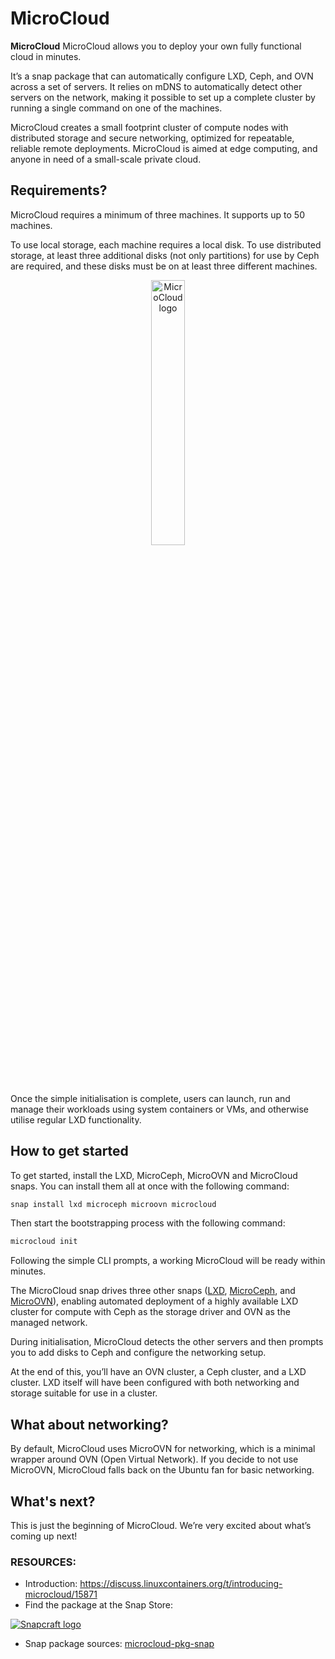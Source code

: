 # **MicroCloud**

**MicroCloud** MicroCloud allows you to deploy your own fully functional cloud in minutes.

It’s a snap package that can automatically configure LXD, Ceph, and OVN across a set of servers.
It relies on mDNS to automatically detect other servers on the network, making it possible to set up a complete cluster by running a single command on one of the machines.

MicroCloud creates a small footprint cluster of compute nodes with distributed storage and secure networking, optimized for repeatable, reliable remote deployments. MicroCloud is aimed at edge computing, and anyone in need of a small-scale private cloud.

## **Requirements?**

MicroCloud requires a minimum of three machines.
It supports up to 50 machines.

To use local storage, each machine requires a local disk.
To use distributed storage, at least three additional disks (not only partitions) for use by Ceph are required, and these disks must be on at least three different machines.

<p align="center" width="100%">
    <img alt="MicroCloud logo" width="33%" src="https://res.cloudinary.com/canonical/image/fetch/f_auto,q_auto,fl_sanitize,w_236,h_214/https://assets.ubuntu.com/v1/904e5156-LXD+illustration+2.svg">
</p>

Once the simple initialisation is complete, users can launch, run and manage their workloads using system containers or VMs, and otherwise utilise regular LXD functionality.

## **How to get started**

To get started, install the LXD, MicroCeph, MicroOVN and MicroCloud snaps. You can install them all at once with the following command:

```sh
snap install lxd microceph microovn microcloud
```

Then start the bootstrapping process with the following command:

```sh
microcloud init
```

Following the simple CLI prompts, a working MicroCloud will be ready within minutes.

<!-- include start about -->

The MicroCloud snap drives three other snaps ([LXD](https://documentation.ubuntu.com/lxd), [MicroCeph](https://canonical-microceph.readthedocs-hosted.com/), and [MicroOVN](https://canonical-microovn.readthedocs-hosted.com/)), enabling automated deployment of a highly available LXD cluster for compute with Ceph as the storage driver and OVN as the managed network.

During initialisation, MicroCloud detects the other servers and then prompts you to add disks to Ceph and configure the networking setup.

At the end of this, you’ll have an OVN cluster, a Ceph cluster, and a LXD cluster. LXD itself will have been configured with both networking and storage suitable for use in a cluster.

<!-- include end about -->

## **What about networking?**

By default, MicroCloud uses MicroOVN for networking, which is a minimal wrapper around OVN (Open Virtual Network).
If you decide to not use MicroOVN, MicroCloud falls back on the Ubuntu fan for basic networking.

## **What's next?**

This is just the beginning of MicroCloud. We’re very excited about what’s coming up next!

### **RESOURCES:**

- Introduction: https://discuss.linuxcontainers.org/t/introducing-microcloud/15871
- Find the package at the Snap Store:

 [![Snapcraft logo](https://dashboard.snapcraft.io/site_media/appmedia/2018/04/Snapcraft-logo-bird.png)](https://snapcraft.io/microcloud)

- Snap package sources: [microcloud-pkg-snap](https://github.com/canonical/microcloud-pkg-snap)
